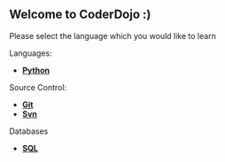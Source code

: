 ## Welcome to CoderDojo :)


Please select the language which you would like to learn

Languages:
* [**Python**](./Python/index.md)


Source Control:
* [**Git**](./Git/index.md)
* [**Svn**](./Svn/index.md)


Databases
* [**SQL**](./SQL/index.md)

